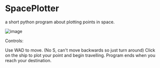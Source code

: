# SpacePlotter

a short python program about plotting points in space.

![image](https://github.com/AlotarioPersonal/SpacePlotter/assets/126506217/f1ff7364-81d8-4e48-bd61-f14837016a66)

Controls:

Use WAD to move. (No S, can't move backwards so just turn around)
Click on the ship to plot your point and begin travelling.
Program ends when you reach your destination.

